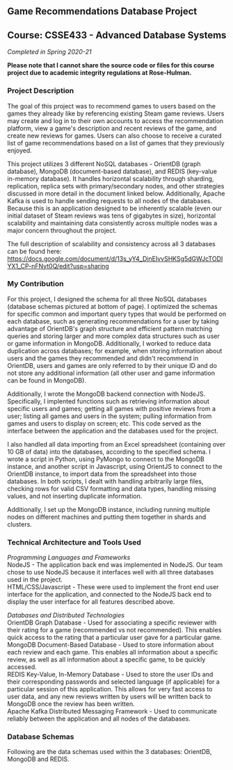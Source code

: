 ## Game Recommendations Database Project
## Course: CSSE433 - Advanced Database Systems
*Completed in Spring 2020-21*

**Please note that I cannot share the source code or files for this course project due to academic integrity regulations at Rose-Hulman.**

### Project Description
The goal of this project was to recommend games to users based on the games they already like by referencing existing Steam game reviews. Users may create and log in to their own accounts to access the recommendation platform, view a game's description and recent reviews of the game, and create new reviews for games. Users can also choose to receive a curated list of game recommendations based on a list of games that they previously enjoyed. 

This project utilizes 3 different NoSQL databases - OrientDB (graph database), MongoDB (document-based database), and REDIS (key-value in-memory database). It handles horizontal scalability through sharding, replication, replica sets with primary/secondary nodes, and other strategies discussed in more detail in the document linked below. Additionally, Apache Kafka is used to handle sending requests to all nodes of the databases. Because this is an application designed to be inherently scalable (even our initial dataset of Steam reviews was tens of gigabytes in size), horizontal scalability and maintaining data consistently across multiple nodes was a major concern throughout the project. 

The full description of scalability and consistency across all 3 databases can be found here: https://docs.google.com/document/d/13s_yY4_DinEIvvSHKSg5dGWJcTODIYX1_CP-nFNyt0Q/edit?usp=sharing

### My Contribution
For this project, I designed the schema for all three NoSQL databases (database schemas pictured at bottom of page). I optimized the schemas for specific common and important query types that would be performed on each database, such as generating recommendations for a user by taking advantage of OrientDB's graph structure and efficient pattern matching queries and storing larger and more complex data structures such as user or game information in MongoDB. Additionally, I worked to reduce data duplication across databases; for example, when storing information about users and the games they recommended and didn't recommend in OrientDB, users and games are only referred to by their unique ID and do not store any additional information (all other user and game information can be found in MongoDB). 

Additionally, I wrote the MongoDB backend connection with NodeJS. Specifically, I implented functions such as retrieving information about specific users and games; getting all games with positive reviews from a user; listing all games and users in the system; pulling information from games and users to display on screen; etc. This code served as the interface between the application and the databases used for the project. 

I also handled all data importing from an Excel spreadsheet (containing over 10 GB of data) into the databases, according to the specified schema. I wrote a script in Python, using PyMongo to connect to the MongoDB instance, and another script in Javascript, using OrientJS to connect to the OrientDB instance, to import data from the spreadsheet into those databases. In both scripts, I dealt with handling arbitrarily large files, checking rows for valid CSV formatting and data types, handling missing values, and not inserting duplicate information. 

Additionally, I set up the MongoDB instance, including running multiple nodes on different machines and putting them together in shards and clusters. 

### Technical Architecture and Tools Used
*Programming Languages and Frameworks* <br>
NodeJS - The application back end was implemented in NodeJS. Our team chose to use NodeJS because it interfaces well with all three databases used in the project. <br>
HTML/CSS/Javascript - These were used to implement the front end user interface for the application, and connected to the NodeJS back end to display the user interface for all features described above. <br>

*Databases and Distributed Technologies* <br>
OrientDB Graph Database - Used for associating a specific reviewer with their rating for a game (recommended vs not recommended). This enables quick access to the rating that a particular user gave for a particular game. <nr>
MongoDB Document-Based Database - Used to store information about each review and each game. This enables all information about a specific review, as well as all information about a specific game, to be quickly accessed. <br>
REDIS Key-Value, In-Memory Database - Used to store the user IDs and their corresponding passwords and selected language (if applicable) for a particular session of this application. This allows for very fast access to user data, and any new reviews written by users will be written back to MongoDB once the review has been written. <br>
Apache Kafka Distributed Messaging Framework - Used to communicate reliably between the application and all nodes of the databases. 

### Database Schemas
Following are the data schemas used within the 3 databases: OrientDB, MongoDB and REDIS. 
  
  
